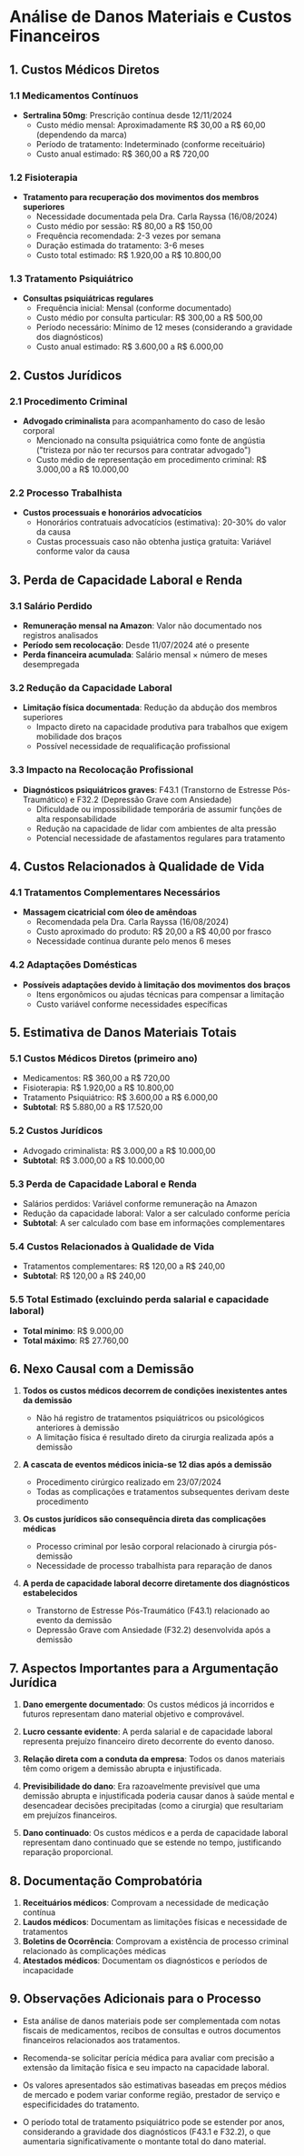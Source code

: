 # Análise de Danos Materiais e Custos Financeiros

## 1. Custos Médicos Diretos

### 1.1 Medicamentos Contínuos
- **Sertralina 50mg**: Prescrição contínua desde 12/11/2024
  * Custo médio mensal: Aproximadamente R$ 30,00 a R$ 60,00 (dependendo da marca)
  * Período de tratamento: Indeterminado (conforme receituário)
  * Custo anual estimado: R$ 360,00 a R$ 720,00

### 1.2 Fisioterapia
- **Tratamento para recuperação dos movimentos dos membros superiores**
  * Necessidade documentada pela Dra. Carla Rayssa (16/08/2024)
  * Custo médio por sessão: R$ 80,00 a R$ 150,00
  * Frequência recomendada: 2-3 vezes por semana
  * Duração estimada do tratamento: 3-6 meses
  * Custo total estimado: R$ 1.920,00 a R$ 10.800,00

### 1.3 Tratamento Psiquiátrico
- **Consultas psiquiátricas regulares**
  * Frequência inicial: Mensal (conforme documentado)
  * Custo médio por consulta particular: R$ 300,00 a R$ 500,00
  * Período necessário: Mínimo de 12 meses (considerando a gravidade dos diagnósticos)
  * Custo anual estimado: R$ 3.600,00 a R$ 6.000,00

## 2. Custos Jurídicos

### 2.1 Procedimento Criminal
- **Advogado criminalista** para acompanhamento do caso de lesão corporal
  * Mencionado na consulta psiquiátrica como fonte de angústia ("tristeza por não ter recursos para contratar advogado")
  * Custo médio de representação em procedimento criminal: R$ 3.000,00 a R$ 10.000,00

### 2.2 Processo Trabalhista
- **Custos processuais e honorários advocatícios**
  * Honorários contratuais advocatícios (estimativa): 20-30% do valor da causa
  * Custas processuais caso não obtenha justiça gratuita: Variável conforme valor da causa

## 3. Perda de Capacidade Laboral e Renda

### 3.1 Salário Perdido
- **Remuneração mensal na Amazon**: Valor não documentado nos registros analisados
- **Período sem recolocação**: Desde 11/07/2024 até o presente
- **Perda financeira acumulada**: Salário mensal × número de meses desempregada

### 3.2 Redução da Capacidade Laboral
- **Limitação física documentada**: Redução da abdução dos membros superiores
  * Impacto direto na capacidade produtiva para trabalhos que exigem mobilidade dos braços
  * Possível necessidade de requalificação profissional

### 3.3 Impacto na Recolocação Profissional
- **Diagnósticos psiquiátricos graves**: F43.1 (Transtorno de Estresse Pós-Traumático) e F32.2 (Depressão Grave com Ansiedade)
  * Dificuldade ou impossibilidade temporária de assumir funções de alta responsabilidade
  * Redução na capacidade de lidar com ambientes de alta pressão
  * Potencial necessidade de afastamentos regulares para tratamento

## 4. Custos Relacionados à Qualidade de Vida

### 4.1 Tratamentos Complementares Necessários
- **Massagem cicatricial com óleo de amêndoas**
  * Recomendada pela Dra. Carla Rayssa (16/08/2024)
  * Custo aproximado do produto: R$ 20,00 a R$ 40,00 por frasco
  * Necessidade contínua durante pelo menos 6 meses

### 4.2 Adaptações Domésticas
- **Possíveis adaptações devido à limitação dos movimentos dos braços**
  * Itens ergonômicos ou ajudas técnicas para compensar a limitação
  * Custo variável conforme necessidades específicas

## 5. Estimativa de Danos Materiais Totais

### 5.1 Custos Médicos Diretos (primeiro ano)
- Medicamentos: R$ 360,00 a R$ 720,00
- Fisioterapia: R$ 1.920,00 a R$ 10.800,00
- Tratamento Psiquiátrico: R$ 3.600,00 a R$ 6.000,00
- **Subtotal**: R$ 5.880,00 a R$ 17.520,00

### 5.2 Custos Jurídicos
- Advogado criminalista: R$ 3.000,00 a R$ 10.000,00
- **Subtotal**: R$ 3.000,00 a R$ 10.000,00

### 5.3 Perda de Capacidade Laboral e Renda
- Salários perdidos: Variável conforme remuneração na Amazon
- Redução da capacidade laboral: Valor a ser calculado conforme perícia
- **Subtotal**: A ser calculado com base em informações complementares

### 5.4 Custos Relacionados à Qualidade de Vida
- Tratamentos complementares: R$ 120,00 a R$ 240,00
- **Subtotal**: R$ 120,00 a R$ 240,00

### 5.5 Total Estimado (excluindo perda salarial e capacidade laboral)
- **Total mínimo**: R$ 9.000,00
- **Total máximo**: R$ 27.760,00

## 6. Nexo Causal com a Demissão

1. **Todos os custos médicos decorrem de condições inexistentes antes da demissão**
   * Não há registro de tratamentos psiquiátricos ou psicológicos anteriores à demissão
   * A limitação física é resultado direto da cirurgia realizada após a demissão

2. **A cascata de eventos médicos inicia-se 12 dias após a demissão**
   * Procedimento cirúrgico realizado em 23/07/2024
   * Todas as complicações e tratamentos subsequentes derivam deste procedimento

3. **Os custos jurídicos são consequência direta das complicações médicas**
   * Processo criminal por lesão corporal relacionado à cirurgia pós-demissão
   * Necessidade de processo trabalhista para reparação de danos

4. **A perda de capacidade laboral decorre diretamente dos diagnósticos estabelecidos**
   * Transtorno de Estresse Pós-Traumático (F43.1) relacionado ao evento da demissão
   * Depressão Grave com Ansiedade (F32.2) desenvolvida após a demissão

## 7. Aspectos Importantes para a Argumentação Jurídica

1. **Dano emergente documentado**: Os custos médicos já incorridos e futuros representam dano material objetivo e comprovável.

2. **Lucro cessante evidente**: A perda salarial e de capacidade laboral representa prejuízo financeiro direto decorrente do evento danoso.

3. **Relação direta com a conduta da empresa**: Todos os danos materiais têm como origem a demissão abrupta e injustificada.

4. **Previsibilidade do dano**: Era razoavelmente previsível que uma demissão abrupta e injustificada poderia causar danos à saúde mental e desencadear decisões precipitadas (como a cirurgia) que resultariam em prejuízos financeiros.

5. **Dano continuado**: Os custos médicos e a perda de capacidade laboral representam dano continuado que se estende no tempo, justificando reparação proporcional.

## 8. Documentação Comprobatória

1. **Receituários médicos**: Comprovam a necessidade de medicação contínua
2. **Laudos médicos**: Documentam as limitações físicas e necessidade de tratamentos
3. **Boletins de Ocorrência**: Comprovam a existência de processo criminal relacionado às complicações médicas
4. **Atestados médicos**: Documentam os diagnósticos e períodos de incapacidade

## 9. Observações Adicionais para o Processo

- Esta análise de danos materiais pode ser complementada com notas fiscais de medicamentos, recibos de consultas e outros documentos financeiros relacionados aos tratamentos.

- Recomenda-se solicitar perícia médica para avaliar com precisão a extensão da limitação física e seu impacto na capacidade laboral.

- Os valores apresentados são estimativas baseadas em preços médios de mercado e podem variar conforme região, prestador de serviço e especificidades do tratamento.

- O período total de tratamento psiquiátrico pode se estender por anos, considerando a gravidade dos diagnósticos (F43.1 e F32.2), o que aumentaria significativamente o montante total do dano material.
